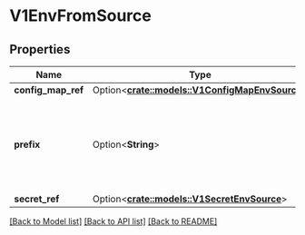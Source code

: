# V1EnvFromSource

## Properties

Name | Type | Description | Notes
------------ | ------------- | ------------- | -------------
**config_map_ref** | Option<[**crate::models::V1ConfigMapEnvSource**](v1.ConfigMapEnvSource.md)> |  | [optional]
**prefix** | Option<**String**> | An optional identifier to prepend to each key in the ConfigMap. Must be a C_IDENTIFIER. | [optional]
**secret_ref** | Option<[**crate::models::V1SecretEnvSource**](v1.SecretEnvSource.md)> |  | [optional]

[[Back to Model list]](../README.md#documentation-for-models) [[Back to API list]](../README.md#documentation-for-api-endpoints) [[Back to README]](../README.md)


